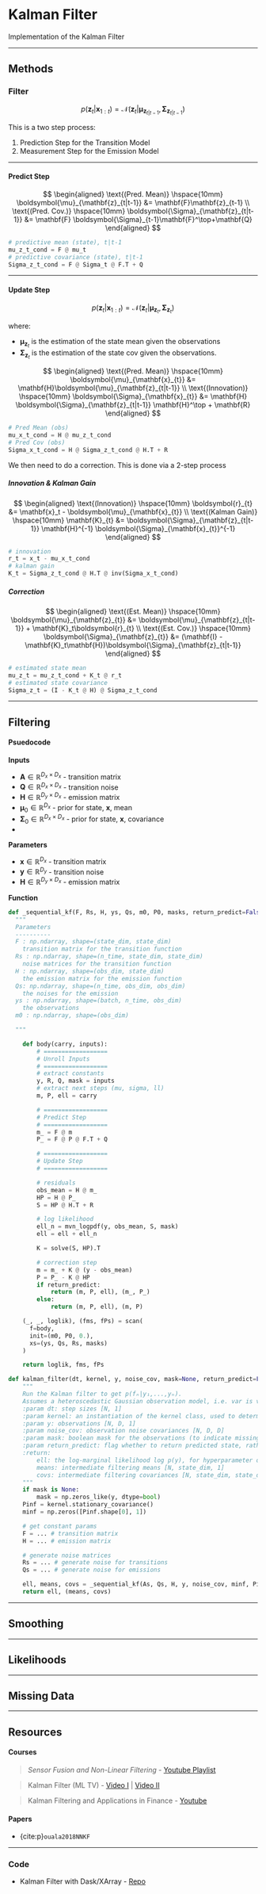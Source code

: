 # Kalman Filter

Implementation of the Kalman Filter




---
## Methods



### Filter


$$
p(\mathbf{z}_t|\mathbf{x}_{1:t}) = \mathcal{N}(\mathbf{z}_t|\boldsymbol{\mu}_{\mathbf{z}_{t|t-1}}, \boldsymbol{\Sigma}_{\mathbf{z}_{t|t-1}})
$$

This is a two step process:

1. Prediction Step for the Transition Model
2. Measurement Step for the Emission Model


---

#### Predict Step

$$
\begin{aligned}
\text{(Pred. Mean)} \hspace{10mm} \boldsymbol{\mu}_{\mathbf{z}_{t|t-1}} &=  \mathbf{F}\mathbf{z}_{t-1} \\
\text{(Pred. Cov.)} \hspace{10mm} \boldsymbol{\Sigma}_{\mathbf{z}_{t|t-1}} &= \mathbf{F} \boldsymbol{\Sigma}_{t-1}\mathbf{F}^\top+\mathbf{Q}
\end{aligned}
$$



```python
# predictive mean (state), t|t-1
mu_z_t_cond = F @ mu_t
# predictive covariance (state), t|t-1
Sigma_z_t_cond = F @ Sigma_t @ F.T + Q
```

---
#### Update Step

$$
p(\mathbf{z}_t|\mathbf{x}_{1:t}) = \mathcal{N}(\mathbf{z}_t|\boldsymbol{\mu}_{\mathbf{z}_t}, \boldsymbol{\Sigma}_{\mathbf{z}_t})
$$


where:
* $\boldsymbol{\mu}_{\mathbf{z}_t}$ is the estimation of the state mean given the observations
* $\boldsymbol{\Sigma}_{\mathbf{z}_t}$ is the estimation of the state cov given the observations.


$$
\begin{aligned}
\text{(Pred. Mean)} \hspace{10mm} \boldsymbol{\mu}_{\mathbf{x}_{t}} &=  \mathbf{H}\boldsymbol{\mu}_{\mathbf{z}_{t|t-1}} \\
\text{(Innovation)} \hspace{10mm} \boldsymbol{\Sigma}_{\mathbf{x}_{t}} &= \mathbf{H} \boldsymbol{\Sigma}_{\mathbf{z}_{t|t-1}} \mathbf{H}^\top + \mathbf{R}
\end{aligned}
$$

```python
# Pred Mean (obs)
mu_x_t_cond = H @ mu_z_t_cond
# Pred Cov (obs)
Sigma_x_t_cond = H @ Sigma_z_t_cond @ H.T + R
```



We then need to do a correction. This is done via a 2-step process


##### Innovation & Kalman Gain

$$
\begin{aligned}
\text{(Innovation)} \hspace{10mm} \boldsymbol{r}_{t} &= \mathbf{x}_t - \boldsymbol{\mu}_{\mathbf{x}_{t}} \\
\text{(Kalman Gain)} \hspace{10mm} \mathbf{K}_{t} &= \boldsymbol{\Sigma}_{\mathbf{z}_{t|t-1}} \mathbf{H}^{-1} \boldsymbol{\Sigma}_{\mathbf{x}_{t}}^{-1}
\end{aligned}
$$

```python
# innovation
r_t = x_t - mu_x_t_cond
# kalman gain
K_t = Sigma_z_t_cond @ H.T @ inv(Sigma_x_t_cond)
```


##### Correction

$$
\begin{aligned}
\text{(Est. Mean)} \hspace{10mm} \boldsymbol{\mu}_{\mathbf{z}_{t}} &=  \boldsymbol{\mu}_{\mathbf{z}_{t|t-1}} + \mathbf{K}_t\boldsymbol{r}_{t} \\
\text{(Est. Cov.)} \hspace{10mm} \boldsymbol{\Sigma}_{\mathbf{z}_{t}} &= (\mathbf{I} - \mathbf{K}_t\mathbf{H})\boldsymbol{\Sigma}_{\mathbf{z}_{t|t-1}}
\end{aligned}
$$


```python
# estimated state mean
mu_z_t = mu_z_t_cond + K_t @ r_t
# estimated state covariance 
Sigma_z_t = (I - K_t @ H) @ Sigma_z_t_cond
```
---
## Filtering



#### Psuedocode

**Inputs**

* $\mathbf{A} \in \mathbb{R}^{D_x \times D_x}$ - transition matrix
* $\mathbf{Q} \in \mathbb{R}^{D_x \times D_x}$ - transition noise
* $\mathbf{H} \in \mathbb{R}^{D_y \times D_x}$ - emission matrix
* $\boldsymbol{\mu}_0 \in \mathbb{R}^{D_x}$ - prior for state, $\mathbf{x}$, mean
* $\boldsymbol{\Sigma}_0 \in \mathbb{R}^{D_x \times D_x}$ - prior for state, $\mathbf{x}$, covariance
* 
**Parameters**

* $\mathbf{x} \in \mathbb{R}^{D_x}$ - transition matrix
* $\mathbf{y} \in \mathbb{R}^{D_y }$ - transition noise
* $\mathbf{H} \in \mathbb{R}^{D_y \times D_x}$ - emission matrix


**Function**


```python
def _sequential_kf(F, Rs, H, ys, Qs, m0, P0, masks, return_predict=False):
  """
  Parameters
  ----------
  F : np.ndarray, shape=(state_dim, state_dim)
    transition matrix for the transition function
  Rs : np.ndarray, shape=(n_time, state_dim, state_dim)
    noise matrices for the transition function
  H : np.ndarray, shape=(obs_dim, state_dim)
    the emission matrix for the emission function
  Qs: np.ndarray, shape=(n_time, obs_dim, obs_dim)
    the noises for the emission 
  ys : np.ndarray, shape=(batch, n_time, obs_dim)
    the observations
  m0 : np.ndarray, shape=(obs_dim)

  """

    def body(carry, inputs):
        # ==================
        # Unroll Inputs
        # ==================
        # extract constants
        y, R, Q, mask = inputs
        # extract next steps (mu, sigma, ll)
        m, P, ell = carry

        # ==================
        # Predict Step
        # ==================
        m_ = F @ m
        P_ = F @ P @ F.T + Q

        # ==================
        # Update Step
        # ==================

        # residuals
        obs_mean = H @ m_
        HP = H @ P_
        S = HP @ H.T + R

        # log likelihood
        ell_n = mvn_logpdf(y, obs_mean, S, mask)
        ell = ell + ell_n

        K = solve(S, HP).T

        # correction step
        m = m_ + K @ (y - obs_mean)
        P = P_ - K @ HP
        if return_predict:
            return (m, P, ell), (m_, P_)
        else:
            return (m, P, ell), (m, P)

    (_, _, loglik), (fms, fPs) = scan(
      f=body,
      init=(m0, P0, 0.),
      xs=(ys, Qs, Rs, masks)
    )

    return loglik, fms, fPs
```

```python
def kalman_filter(dt, kernel, y, noise_cov, mask=None, return_predict=False):
    """
    Run the Kalman filter to get p(fₙ|y₁,...,yₙ).
    Assumes a heteroscedastic Gaussian observation model, i.e. var is vector valued
    :param dt: step sizes [N, 1]
    :param kernel: an instantiation of the kernel class, used to determine the state space model
    :param y: observations [N, D, 1]
    :param noise_cov: observation noise covariances [N, D, D]
    :param mask: boolean mask for the observations (to indicate missing data locations) [N, D, 1]
    :param return_predict: flag whether to return predicted state, rather than updated state
    :return:
        ell: the log-marginal likelihood log p(y), for hyperparameter optimisation (learning) [scalar]
        means: intermediate filtering means [N, state_dim, 1]
        covs: intermediate filtering covariances [N, state_dim, state_dim]
    """
    if mask is None:
        mask = np.zeros_like(y, dtype=bool)
    Pinf = kernel.stationary_covariance()
    minf = np.zeros([Pinf.shape[0], 1])

    # get constant params
    F = ... # transition matrix
    H = ... # emission matrix

    # generate noise matrices
    Rs = ... # generate noise for transitions
    Qs = ... # generate noise for emissions

    ell, means, covs = _sequential_kf(As, Qs, H, y, noise_cov, minf, Pinf, mask, return_predict=return_predict)
    return ell, (means, covs)
```


---
## Smoothing


---
## Likelihoods


---
## Missing Data

<!-- ---
## Task List


**Components**

* [ ] Filter
  * [ ] Sequential
  * [ ] Parallel
* [ ] Smoothing
  * [ ] Sequential
  * [ ] Parallel
* [ ] Log Probability
* [ ] Posterior
  * [ ] Predictions, obs
  * [ ] Samples, state
* [ ] Masked Log (Missing Data)
* [ ] Augmentation 
  * [ ] EOF
  * [ ] AutoEncoder (AE)
  * [ ] Flow Model
  * [ ] SurVae Flow


**Fixed Param Examples**

* [ ] Random Walk
* [ ] Object Tracking


**Training Procedures**

* [ ] Gradient-Based
  * [ ] SGD
* [ ] Iterative
  * [ ] E/M
* [ ] PPL - Numpyro
* [ ] PPL - Pyro

**Demonstrations**

* [ ] Random Walk
  * [ ] Fixed Params
  * [ ] Free Params
* [ ] Object Tracking
  * [ ] Fixed Params
  * [ ] Free Params
* [ ] Lorenz-63
* [ ] Lorenz-84
* [ ] Lorenz-96
* [ ] 1D Spatio-Temporal
  * [ ] Missing Data 
* [ ] 2D Spatio-Temporal
  * [ ] Missing Data
* [ ] 3D Spatio-Temporal
  * [ ] Missing Data
 -->


---
## Resources


#### Courses

> *Sensor Fusion and Non-Linear Filtering* - [Youtube Playlist](https://youtube.com/playlist?list=PLTD_k0sZVYFqjFDkJV8GE2EwfxNK59fJY)


> Kalman Filter (ML TV) - [Video I](https://youtu.be/LioOvUZ1MiM) | [Video II](https://youtu.be/8oeg2fdV8jE)


> Kalman Filtering and Applications in Finance - [Youtube](https://youtu.be/R63dU5w_djQ)


#### Papers

* {cite:p}`ouala2018NNKF`


---
### Code

* Kalman Filter with Dask/XArray - [Repo](https://github.com/CedricTravelletti/Climate/tree/main)